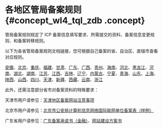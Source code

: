 # 各地区管局备案规则 {#concept_wl4_tql_zdb .concept}

管局备案规则规定了 ICP 备案信息填写要求、所需提交的资料、备案信息变更规则、和备案转移规则。

以下为各省管局备案规则文档链接，您可根据自己备案的省、自治区、直辖市查看对应规则。

[安徽](cn.zh-CN/管局规则/华东各省管局规则/安徽备案规则.md#)、[北京](cn.zh-CN/管局规则/华北各省管局规则/北京备案规则.md#)、[重庆](cn.zh-CN/管局规则/西南各省管局规则/重庆备案规则.md#)、[福建](cn.zh-CN/管局规则/华东各省管局规则/福建备案规则.md#)、[甘肃](cn.zh-CN/管局规则/西北各省管局规则/甘肃备案规则.md#)、[广东](cn.zh-CN/管局规则/华南各省管局规则/广东备案规则.md#)、[广西](cn.zh-CN/管局规则/华南各省管局规则/广西备案规则.md#)、[贵州](cn.zh-CN/管局规则/西南各省管局规则/贵州备案规则.md#)、[海南](cn.zh-CN/管局规则/华南各省管局规则/海南备案规则.md#)、[河北](cn.zh-CN/管局规则/华北各省管局规则/河北备案规则.md#)、[黑龙江](cn.zh-CN/管局规则/东北各省管局规则/黑龙江备案规则.md#)、[河南](cn.zh-CN/管局规则/华中各省管局规则/河南备案规则.md#)、[湖北](cn.zh-CN/管局规则/华中各省管局规则/湖北备案规则.md#)、[湖南](cn.zh-CN/管局规则/华中各省管局规则/湖南备案规则.md#)、[江苏](cn.zh-CN/管局规则/华东各省管局规则/江苏备案规则.md#)、[江西](cn.zh-CN/管局规则/华中各省管局规则/江西备案规则.md#)、[吉林](cn.zh-CN/管局规则/东北各省管局规则/吉林备案规则.md#)、[辽宁](cn.zh-CN/管局规则/东北各省管局规则/辽宁备案规则.md#)、[内蒙古](cn.zh-CN/管局规则/华北各省管局规则/内蒙古备案规则.md#)、[宁夏](cn.zh-CN/管局规则/西北各省管局规则/宁夏备案规则.md#)、[青海](cn.zh-CN/管局规则/西北各省管局规则/青海备案规则.md#)、[山东](cn.zh-CN/管局规则/华东各省管局规则/山东备案规则.md#)、[上海](cn.zh-CN/管局规则/华东各省管局规则/上海备案规则.md#)、[陕西](cn.zh-CN/管局规则/西北各省管局规则/陕西备案规则.md#)、[山西](cn.zh-CN/管局规则/华北各省管局规则/山西备案规则.md#)、[四川](cn.zh-CN/管局规则/西南各省管局规则/四川备案规则.md#)、[天津](cn.zh-CN/管局规则/华北各省管局规则/天津备案规则.md#)、[新疆](cn.zh-CN/管局规则/西北各省管局规则/新疆备案规则.md#)、[西藏](cn.zh-CN/管局规则/西南各省管局规则/西藏备案规则.md#)、[云南](cn.zh-CN/管局规则/西南各省管局规则/云南备案规则.md#)、[浙江](cn.zh-CN/管局规则/华东各省管局规则/浙江备案规则.md#)

此外，还需注意部分省市对备案资料的特殊要求：

天津市用户请参见：[天津地区备案网站注意事项](cn.zh-CN/管局规则/省市特殊要求/关于天津地区备案网站内容一项说明.md#)

北京市用户请参见：[北京市公安局计算机信息网络国际联网单位备案表（样例）](cn.zh-CN/管局规则/省市特殊要求/北京市公安局计算机信息网络国际联网单位备案表（样例）.md#)

广东省用户请参见：[广东备案承诺书（金融）](cn.zh-CN/管局规则/省市特殊要求/广东备案承诺书（金融）.md#)、[网站建设方案书](cn.zh-CN/管局规则/省市特殊要求/网站建设方案书.md#)

